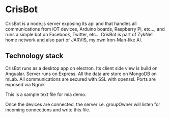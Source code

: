 # CrisBot
CrisBot is a node.js server exposing its api and that handles all communications from iOT devices, Arduino boards, Raspberry Pi, etc..., and runs a simple bot on Facebook, Twitter, etc... CrisBot is part of ZykNet home network and also part of JARVIS, my own Iron-Man-like AI.

## Technology stack
CrisBot runs as a desktop app on electron. Its client side view is build on Angualar.
Server runs on Express.
All the data are store on MongoDB on mLab.
All communications are secured with SSL with openssl.
Ports are exposed via Ngrok

This is a sample text file for mia demo.

Once the devices are connected, the server i.e. groupOwner will listen for incoming connections and write this file. 
